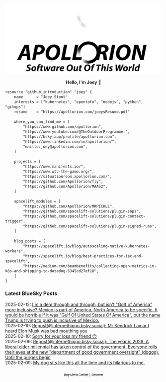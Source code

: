 ![Personal Website](https://raw.githubusercontent.com/Apollorion/apollorion/main/logos/new-large-white-transparent.png#gh-dark-mode-only)![Personal Website](https://raw.githubusercontent.com/Apollorion/apollorion/main/logos/new-large-black-transparent.png#gh-light-mode-only)

<p align="center">
    <b>Hello, I'm Joey 👋</b>
</p>

```hcl
resource "github_introduction" "joey" {
    name      = "Joey Stout"
    interests = ["kubernetes", "opentofu", "nodejs", "python", "gitops"]
    resume    = "https://apollorion.com/joeysResume.pdf"

    where_you_can_find_me = [
        "https://www.github.com/apollorion",
        "https://www.youtube.com/@TheOutdoorProgrammer",
        "https://bsky.app/profile/apollorion.com",
        "https://www.linkedin.com/in/apollorion/",
        "mailto:joey@apollorion.com",
    ]

    projects = [
        "https://www.manifests.io/",
        "https://www.wtc-the-game.org/",
        "https://situationroom.apollorion.com/",
        "https://github.com/Apollorion/fly",
        "https://github.com/Apollorion/MAAS2",
    ]

    spacelift_modules = [
        "https://github.com/Apollorion/MRPICKLE",
        "https://github.com/spacelift-solutions/plugin-sops",
        "https://github.com/spacelift-solutions/plugin-context-trigger",
        "https://github.com/spacelift-solutions/plugin-signed-runs",
    ]

    blog_posts = [
        "https://spacelift.io/blog/autoscaling-native-kubernetes-workers",
        "https://spacelift.io/blog/best-practices-for-iac-and-spacelift",
        "https://medium.com/beambenefits/collecting-open-metrics-in-k8s-and-shipping-to-datadog-5345cd27ef18",
    ]
}
```

### Latest BlueSky Posts
2025-02-12: [I'm a dem through and through, but isn't "Golf of America" more inclusive? Mexico is part of America, North America to be specific. It would be horrible if it was "Gulf Of United States Of America", but the name Trump is trying to push is inclusive of Mexico. ](https://bsky.app/profile/apollorion.com/post/3lhx5ue3lu22w)  
2025-02-10: [Repost(@internethippo.bsky.social): Mr Kendrick Lamar I heard Elon Musk was bad mouthing you ](https://bsky.app/profile/internethippo.bsky.social/post/3lhrz7pw6cs2h)  
2025-02-10: [Sorry for your loss my friend 😔 ](https://bsky.app/profile/apollorion.com/post/3lhu5klfqhc23)  
2025-02-09: [Repost(@internethippo.bsky.social): The year is 2028. A liberal elder millennial has taken control of the government. Everyone rolls their eyes at the new "department of good government oversight" (doggo). Until the purges begin ](https://bsky.app/profile/internethippo.bsky.social/post/3lhpo2roe4s2s)  
2025-02-09: [My dog sits like this all the time and its hilarious to me. ](https://bsky.app/profile/apollorion.com/post/3lhpevyponk2n)  


<p align="center">
    <a href="https://www.buymeacoffee.com/apollorion"><sub><sub>Buy Me A Coffee</sub></sub></a> <sub><sub>|</sub></sub> <a href="https://apollorion.com/joeysResume.pdf"><sub><sub>Resume</sub></sub></a>
</p>
